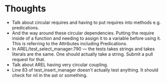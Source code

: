 # Thoughts

- Talk about circular requires and having to put requires into methods
  e.g. predications.
- And the way around these circular dependencies. Putting the require
  inside of a function and needing to assign it to a variable before
  using it. This is referring to the Attributes including Predications.
- In AREL/test_select_manager:790 — the tests takes strings and takes
  literals are the same. One should actually take a string. Submit a
  pull request for that.
- Talk about AREL having very circular coupling.
- Line 83 of test_insert_manager doesn't actually test anything. It
  should check for nil in the ast or something.
